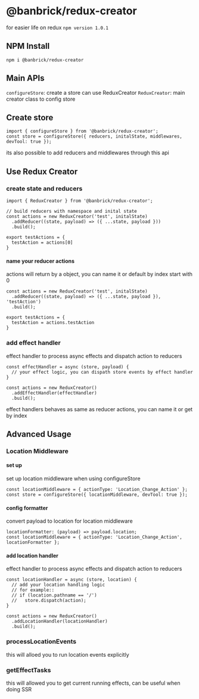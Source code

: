 # @banbrick/redux-creator
for easier life on redux ``npm version 1.0.1``

## NPM Install
```npm i @banbrick/redux-creator```

## Main APIs
``configureStore``: create a store can use ReduxCreator
``ReduxCreator``: main creator class to config store

## Create store
```
import { configureStore } from '@banbrick/redux-creator';
const store = configureStore({ reducers, initalState, middlewares, devTool: true });
```
its also possible to add reducers and middlewares through this api
  

## Use Redux Creator

### create state and reducers
```
import { ReduxCreator } from '@banbrick/redux-creator';

// build reducers with namespace and inital state
const actions = new ReduxCreator('test', initalState)
  .addReducer((state, payload) => ({ ...state, payload }))
  .build();

export testActions = {
  testAction = actions[0]
}
```

#### name your reducer actions
actions will return by a object, you can name it or default by index start with 0

```
const actions = new ReduxCreator('test', initalState)
  .addReducer((state, payload) => ({ ...state, payload }), 'testAction')
  .build();

export testActions = {
  testAction = actions.testAction
}
```

### add effect handler
effect handler to process async effects and dispatch action to reducers

```
const effectHandler = async (store, payload) {
  // your effect logic, you can dispath store events by effect handler
}

const actions = new ReduxCreator()
  .addEffectHandler(effectHandler)
  .build();

```

effect handlers behaves as same as reducer actions, you can name it or get by index 
  
  
## Advanced Usage

### Location Middleware

#### set up
set up location middleware when using configureStore
```
const locationMiddleware = { actionType: 'Location_Change_Action' };
const store = configureStore({ locationMiddleware, devTool: true });
```

#### config formatter
convert payload to location for location middleware
```
locationFormatter: (payload) => payload.location;
const locationMiddleware = { actionType: 'Location_Change_Action', locationFormatter };
```

#### add location handler
effect handler to process async effects and dispatch action to reducers

```
const locationHandler = async (store, location) {
  // add your location handling logic
  // for example::
  // if (location.pathname == '/')
  //   store.dispatch(action);
}

const actions = new ReduxCreator()
  .addLocationHandler(locationHandler)
  .build();

```

### processLocationEvents
this will alloed you to run location events explicitly

### getEffectTasks
this will allowed you to get current running effects, can be useful when doing SSR

